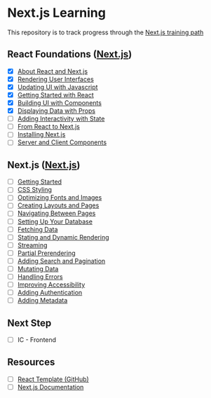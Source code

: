 # Next.js Learning

This repository is to track progress through the [Next.js training path](https://nextjs.org/learn/react-foundations)

## React Foundations ([Next.js](https://nextjs.org/learn/react-foundations))

- [x] [About React and Next.js](https://nextjs.org/learn/react-foundations/what-is-react-and-nextjs)
- [x] [Rendering User Interfaces](https://nextjs.org/learn/react-foundations/rendering-ui)
- [x] [Updating UI with Javascript](https://nextjs.org/learn/react-foundations/updating-ui-with-javascript)
- [x] [Getting Started with React](https://nextjs.org/learn/react-foundations/getting-started-with-react)
- [x] [Building UI with Components](https://nextjs.org/learn/react-foundations/building-ui-with-components)
- [x] [Displaying Data with Props](https://nextjs.org/learn/react-foundations/displaying-data-with-props)
- [ ] [Adding Interactivity with State](https://nextjs.org/learn/react-foundations/updating-state)
- [ ] [From React to Next.js](https://nextjs.org/learn/react-foundations/from-react-to-nextjs)
- [ ] [Installing Next.js](https://nextjs.org/learn/react-foundations/installation)
- [ ] [Server and Client Components](https://nextjs.org/learn/react-foundations/server-and-client-components)

## Next.js ([Next.js](https://nextjs.org/learn/dashboard-app))

- [ ] [Getting Started](https://nextjs.org/learn/dashboard-app/getting-started)
- [ ] [CSS Styling](https://nextjs.org/learn/dashboard-app/css-styling)
- [ ] [Optimizing Fonts and Images](https://nextjs.org/learn/dashboard-app/optimizing-fonts-images)
- [ ] [Creating Layouts and Pages](https://nextjs.org/learn/dashboard-app/creating-layouts-and-pages)
- [ ] [Navigating Between Pages](https://nextjs.org/learn/dashboard-app/navigating-between-pages)
- [ ] [Setting Up Your Database](https://nextjs.org/learn/dashboard-app/setting-up-your-database)
- [ ] [Fetching Data](https://nextjs.org/learn/dashboard-app/fetching-data)
- [ ] [Stating and Dynamic Rendering](https://nextjs.org/learn/dashboard-app/static-and-dynamic-rendering)
- [ ] [Streaming](https://nextjs.org/learn/dashboard-app/streaming)
- [ ] [Partial Prerendering](https://nextjs.org/learn/dashboard-app/partial-prerendering)
- [ ] [Adding Search and Pagination](https://nextjs.org/learn/dashboard-app/adding-search-and-pagination)
- [ ] [Mutating Data](https://nextjs.org/learn/dashboard-app/mutating-data)
- [ ] [Handling Errors](https://nextjs.org/learn/dashboard-app/error-handling)
- [ ] [Improving Accessibility](https://nextjs.org/learn/dashboard-app/improving-accessibility)
- [ ] [Adding Authentication](https://nextjs.org/learn/dashboard-app/adding-authentication)
- [ ] [Adding Metadata](https://nextjs.org/learn/dashboard-app/adding-metadata)

## Next Step

- [ ] IC - Frontend

## Resources

- [ ] [React Template (GitHub)](https://github.com/nimblehq/react-templates)
- [ ] [Next.js Documentation](https://nextjs.org/docs)
